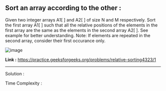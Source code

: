 ## Sort an array according to the other :

Given two integer arrays A1[ ] and A2[ ] of size N and M respectively. Sort the first array A1[ ] such that all the relative positions of the elements in the first array are the same as the elements in the second array A2[ ].
See example for better understanding.
Note: If elements are repeated in the second array, consider their first occurance only.

![image](https://user-images.githubusercontent.com/23376002/159883694-ed61e906-3507-4024-bb96-261dd2d4a02a.png)


**Link :** https://practice.geeksforgeeks.org/problems/relative-sorting4323/1


-------------------------------------------------------------------------------------------------------------------------------------------------


Solution :

Time Complexity :


```java

```




